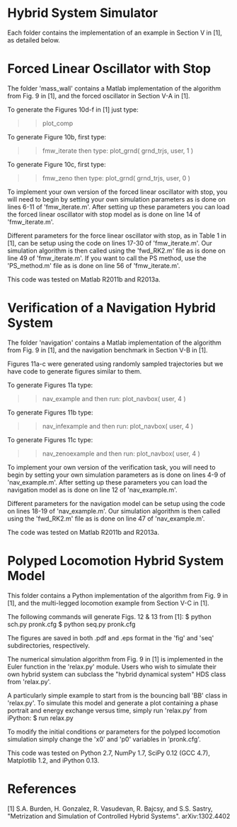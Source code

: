 # Hybrid System Simulator

Each folder contains the implementation of an example in Section V in
[1], as detailed below.

# Forced Linear Oscillator with Stop

The folder 'mass_wall' contains a Matlab implementation of the
algorithm from Fig. 9 in [1], and the forced oscillator in Section V-A
in [1].

To generate the Figures 10d-f in [1] just type:
>> plot_comp

To generate Figure 10b, first type:
>> fmw_iterate
then type:
>> plot_grnd( grnd_trjs, user, 1 )

To generate Figure 10c, first type:
>> fmw_zeno
then type:
>> plot_grnd( grnd_trjs, user, 0 )

To implement your own version of the forced linear oscillator with
stop, you will need to begin by setting your own simulation parameters
as is done on lines 6-11 of 'fmw_iterate.m'. After setting up these
parameters you can load the forced linear oscillator with stop model
as is done on line 14 of 'fmw_iterate.m'. 

Different parameters for the force linear oscillator with stop, as in
Table 1 in [1], can be setup using the code on lines 17-30 of
'fmw_iterate.m'. Our simulation algorithm is then called using the
'fwd_RK2.m' file as is done on line 49 of 'fmw_iterate.m'. If you want
to call the PS method, use the 'PS_method.m' file as is done on line
56 of 'fmw_iterate.m'.

This code was tested on Matlab R2011b and R2013a.


# Verification of a Navigation Hybrid System

The folder 'navigation' contains a Matlab implementation of the
algorithm from Fig. 9 in [1], and the navigation benchmark in Section
V-B in [1].

Figures 11a-c were generated using randomly sampled trajectories but
we have code to generate figures similar to them.

To generate Figures 11a type:
>> nav_example
and then run:
>> plot_navbox( user, 4 )

To generate Figures 11b type:
>> nav_infexample
and then run:
>> plot_navbox( user, 4 )

To generate Figures 11c type:
>> nav_zenoexample
and then run:
>> plot_navbox( user, 4 )

To implement your own version of the verification task, you will need
to begin by setting your own simulation parameters as is done on lines
4-9 of 'nav_example.m'. After setting up these parameters you can load
the navigation model as is done on line 12 of 'nav_example.m'.

Different parameters for the navigation model can be setup using the
code on lines 18-19 of 'nav_example.m'. Our simulation algorithm is
then called using the 'fwd_RK2.m' file as is done on line 47 of
'nav_example.m'.

The code was tested on Matlab R2011b and R2013a.


# Polyped Locomotion Hybrid System Model

This folder contains a Python implementation of the algorithm from
Fig. 9 in [1], and the multi-legged locomotion example from Section
V-C in [1].

The following commands will generate Figs. 12 & 13 from [1]:
$ python sch.py pronk.cfg
$ python seq.py pronk.cfg
    
The figures are saved in both .pdf and .eps format in the 'fig' and
'seq' subdirectories, respectively.

The numerical simulation algorithm from Fig. 9 in [1] is implemented
in the Euler function in the 'relax.py' module. Users who wish to
simulate their own hybrid system can subclass the "hybrid dynamical
system" HDS class from 'relax.py'.

A particularly simple example to start from is the bouncing ball 'BB'
class in 'relax.py'. To simulate this model and generate a plot
containing a phase portrait and energy exchange versus time, simply
run 'relax.py' from iPython:
$ run relax.py

To modify the initial conditions or parameters for the polyped
locomotion simulation simply change the 'x0' and 'p0' variables in
'pronk.cfg'.

This code was tested on Python 2.7, NumPy 1.7, SciPy 0.12 (GCC 4.7),
Matplotlib 1.2, and iPython 0.13.

# References

[1] S.A. Burden, H. Gonzalez, R. Vasudevan, R. Bajcsy, and
S.S. Sastry, "Metrization and Simulation of Controlled Hybrid
Systems".  arXiv:1302.4402
